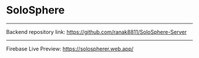 # SoloSphere

---

Backend repository link: https://github.com/ranak8811/SoloSphere-Server

---

Firebase Live Preview: https://solospherer.web.app/

